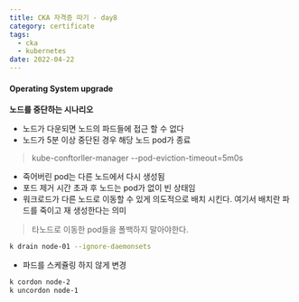```yaml
---
title: CKA 자격증 따기 - day8
category: certificate
tags:
  - cka
  - kubernetes
date: 2022-04-22
---
```


#### Operating System upgrade

**노드를 중단하는 시나리오**

- 노드가 다운되면 노드의 파드들에 접근 할 수 없다
- 노드가 5분 이상 중단된 경우 해당 노드 pod가 종료

> kube-conftorller-manager --pod-eviction-timeout=5m0s

- 죽어버린 pod는 다른 노드에서 다시 생성됨
- 포드 제거 시간 초과 후 노드는 pod가 없이 빈 상태임
- 워크로드가 다른 노드로 이동할 수 있게 의도적으로 배치 시킨다. 여기서 배치란 파드를 죽이고 재 생성한다는 의미

> 타노드로 이동한 pod들을 폴백하지 말아야한다.

```bash
k drain node-01 --ignore-daemonsets
```

- 파드를 스케쥴링 하지 않게 변경

```bash
k cordon node-2
k uncordon node-1
```
